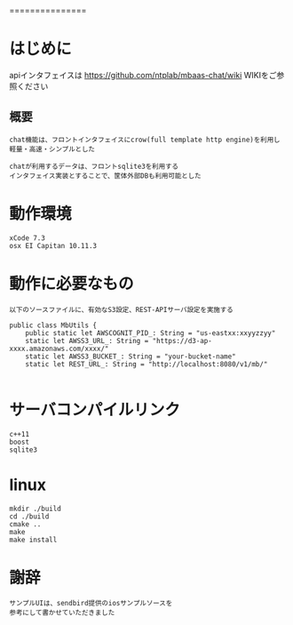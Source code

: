 ===============


# はじめに

apiインタフェイスは https://github.com/ntplab/mbaas-chat/wiki WIKIをご参照ください

## 概要

```
chat機能は、フロントインタフェイスにcrow(full template http engine)を利用し
軽量・高速・シンプルとした

chatが利用するデータは、フロントsqlite3を利用する
インタフェイス実装とすることで、筐体外部DBも利用可能とした

```

# 動作環境

```
xCode 7.3
osx EI Capitan 10.11.3
```

# 動作に必要なもの

```
以下のソースファイルに、有効なS3設定、REST-APIサーバ設定を実施する

public class MbUtils {
    public static let AWSCOGNIT_PID_: String = "us-eastxx:xxyyzzyy"
    static let AWSS3_URL_: String = "https://d3-ap-xxxx.amazonaws.com/xxxx/"
    static let AWSS3_BUCKET_: String = "your-bucket-name"
    static let REST_URL_: String = "http://localhost:8080/v1/mb/"
    
```

# サーバコンパイルリンク

```
c++11
boost
sqlite3
```

# linux

```
mkdir ./build
cd ./build
cmake ..
make
make install
```

# 謝辞

```
サンプルUIは、sendbird提供のiosサンプルソースを
参考にして書かせていただきました
```
